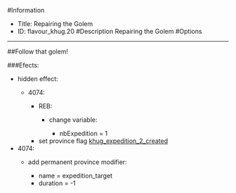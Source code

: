 #Information
 - Title: Repairing the Golem
 - ID: flavour_khug.20
#Description
Repairing the Golem
#Options

___
##Follow that golem!

###Efects:<ul><li>hidden effect:</li><ul><li>4074:</li><ul><li>REB:</li><ul><li>change variable:</li><ul><li>nbExpedition = 1</li></ul></ul><li>set province flag [khug_expedition_2_created](../flags/khug_expedition_2_created.md)</li></ul></ul><li>4074:</li><ul><li>add permanent province modifier:</li><ul><li>name = expedition_target</li><li>duration = -1</li></ul></ul></ul>

